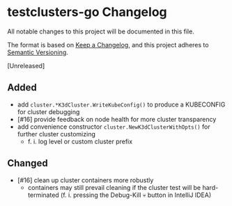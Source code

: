 # testclusters-go Changelog
All notable changes to this project will be documented in this file.

The format is based on [Keep a Changelog](https://keepachangelog.com/en/1.0.0/),
and this project adheres to [Semantic Versioning](https://semver.org/spec/v2.0.0.html).

[Unreleased]

## Added

- add `cluster.*K3dCluster.WriteKubeConfig()` to produce a KUBECONFIG for cluster debugging
- [#16] provide feedback on node health for more cluster transparency
- add convenience constructor `cluster.NewK3dClusterWithOpts()` for further cluster customizing
  - f. i. log level or custom cluster prefix

## Changed
- [#16] clean up cluster containers more robustly
  - containers may still prevail cleaning if the cluster test will be hard-terminated (f. i. pressing the Debug-Kill 💀 button in IntelliJ IDEA)
